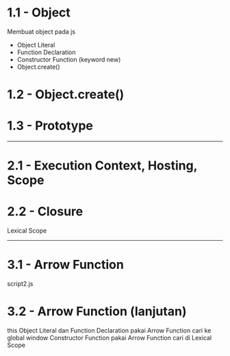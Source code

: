 # 1.1 - Object
Membuat object pada js
- Object Literal
- Function Declaration
- Constructor Function (keyword new)
- Object.create()
# 1.2 - Object.create()
# 1.3 - Prototype

___

# 2.1 - Execution Context, Hosting, Scope
# 2.2 - Closure
Lexical Scope

---

# 3.1 - Arrow Function
script2.js
# 3.2 - Arrow Function (lanjutan)
this
Object Literal dan Function Declaration pakai Arrow Function cari ke global window
Constructor Function pakai Arrow Function cari di Lexical Scope